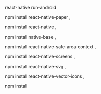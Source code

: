 react-native run-android

npm install react-native-paper ,

npm install react-native ,

npm install native-base ,

npm install react-native-safe-area-context , 

npm install react-native-screens ,

npm install react-native-svg ,

npm install react-native-vector-icons ,

npm install  
